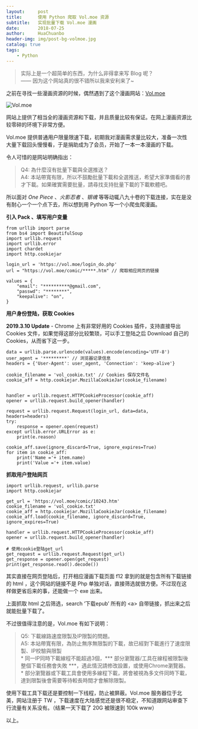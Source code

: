 ```yaml
---
layout:     post
title:      使用 Python 爬取 Vol.moe 资源
subtitle:   实现批量下载 Vol.moe 漫画
date:       2018-07-25
author:     HuaChuanbo
header-img: img/post-bg-volmoe.jpg
catalog: true
tags:
    - Python
---
```


> 实际上是一个超简单的东西，为什么非得拿来写 Blog 呢？ <br> ——  因为这个网站真的很不错所以我来安利来了~

之前在寻找一些漫画资源的时候，偶然遇到了这个漫画网站：[Vol.moe](https://vol.moe/)

![Vol.moe](https://vol.moe/img/vollogo.png)

网站上提供了相当全的漫画资源和下载，并且质量比较有保证。在网上漫画资源比较零碎的环境下非常方便。

Vol.moe 提供普通用户限量限速下载，初期我对漫画需求量比较大，准备一次性大量下载回头慢慢看，于是捐助成为了会员，开始了一本一本漫画的下载。

令人可惜的是网站明确指出：

> Q4: 為什麼沒有批量下載與全選推送？<br> A4: 本站帶寬有限，所以不鼓勵批量下載和全選推送，希望大家準備看的書才下載。如果確實需要批量，請尋找支持批量下載的下載軟體吧。

所以面对 *One Piece* 、*火影忍者* 、*银魂* 等等动辄八九十卷的下载连接，实在是没有耐心一个一个点下去，所以想到用 Python 写一个小爬虫爬漫画。

**引入 Pack 、填写用户变量**

```
from urllib import parse
from bs4 import BeautifulSoup
import urllib.request
import urllib.error
import chardet
import http.cookiejar

login_url = 'https://vol.moe/login_do.php'
url = "https://vol.moe/comic/*****.htm" // 爬取相应网页的链接

values = {
    "email": "**********@gmail.com",
    "passwd": "********",
    "keepalive": "on",
}
```

**用户身份登陆，获取 Cookies**

**2019.3.10 Update** - Chrome 上有非常好用的 Cookies 插件，支持直接导出 Cookies 文件，如果觉得这部分比较繁琐，可以手工登陆之后 Download 自己的 Cookies，从而省下这一步。

```
data = urllib.parse.urlencode(values).encode(encoding='UTF-8')
user_agent = '*********' // 浏览器记录信息
headers = {'User-Agent': user_agent, 'Connection': 'keep-alive'}

cookie_filename = 'vol_cookie.txt' // Cookies 保存文件名
cookie_aff = http.cookiejar.MozillaCookieJar(cookie_filename)


handler = urllib.request.HTTPCookieProcessor(cookie_aff)
opener = urllib.request.build_opener(handler)

request = urllib.request.Request(login_url, data=data, headers=headers)
try:
    response = opener.open(request)
except urllib.error.URLError as e:
    print(e.reason)

cookie_aff.save(ignore_discard=True, ignore_expires=True)
for item in cookie_aff:
    print('Name ='+ item.name)
    print('Value ='+ item.value)
```

**抓取用户登陆网页**

```
import urllib.request, urllib.parse
import http.cookiejar

get_url = 'https://vol.moe/comic/10243.htm'
cookie_filename = 'vol_cookie.txt'
cookie_aff = http.cookiejar.MozillaCookieJar(cookie_filename)
cookie_aff.load(cookie_filename, ignore_discard=True, ignore_expires=True)

handler = urllib.request.HTTPCookieProcessor(cookie_aff)
opener = urllib.request.build_opener(handler)

# 使用cookie登陆get_url
get_request = urllib.request.Request(get_url)
get_response = opener.open(get_request)
print(get_response.read().decode())
```

其实直接在网页登陆后，打开相应漫画下载页面 f12 拿到的就是包含所有下载链接的 html ，这个网站的链接不是 Php 单独对话，直接筛选就很方便。不过现在这样做更省后来的事，还能做一个 exe 出来。

上面抓取 html 之后筛选，search ‘下载epub’ 所有的 \<a> 自带链接，抓出来之后就能批量下载了。

不过很值得注意的是，Vol.moe 有如下说明：

>Q5: 下載線路速度限製及IP限製的問題。 <br>A5: 本站帶寬有限，為防止無序無限製的下載，故已經對下載進行了速度限製、IP校驗與限製 <br>\* 同一IP同時下載線程不能超過3個，\*\*\* 部分瀏覽器/工具在線程被限製後整個下載任務會失敗 \*\*\*，遇此情況請修改設置，或使用Chrome瀏覽器。 <br>\* 部分瀏覽器或下載工具會使用多線程下載，將會被視為多文件同時下載，達到限製後會需要等待較長時間才會解除限製。 

使用下载工具下载还是要控制一下线程，防止被屏蔽。Vol.moe 服务器位于北美，网站注册于 TW ，下载速度在大陆感觉还是很不稳定，不知道跟网站审查下行流量有关系没有。（结果一天下载了 20G 被限速到 100k www）

以上。